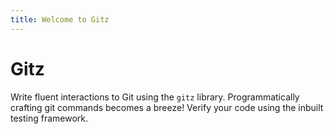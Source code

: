 ```yaml
---
title: Welcome to Gitz
---
```


# Gitz

Write fluent interactions to Git using the `gitz` library. Programmatically crafting git commands becomes a breeze! Verify your code using the inbuilt testing framework.
